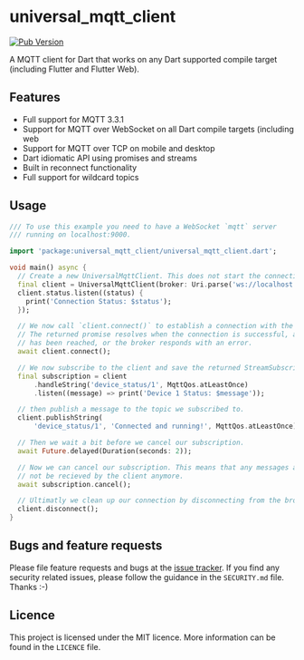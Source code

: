 # universal_mqtt_client

[![Pub Version](https://img.shields.io/pub/v/universal_mqtt_client)](https://pub.dev/package/universal_mqtt_client)

A MQTT client for Dart that works on any Dart supported compile target (including
Flutter and Flutter Web).

## Features

- Full support for MQTT 3.3.1
- Support for MQTT over WebSocket on all Dart compile targets (including web
- Support for MQTT over TCP on mobile and desktop
- Dart idiomatic API using promises and streams
- Built in reconnect functionality
- Full support for wildcard topics

## Usage

```dart
/// To use this example you need to have a WebSocket `mqtt` server
/// running on localhost:9000.

import 'package:universal_mqtt_client/universal_mqtt_client.dart';

void main() async {
  // Create a new UniversalMqttClient. This does not start the connection yet.
  final client = UniversalMqttClient(broker: Uri.parse('ws://localhost:9000'));
  client.status.listen((status) {
    print('Connection Status: $status');
  });

  // We now call `client.connect()` to establish a connection with the MQTT broker.
  // The returned promise resolves when the connection is successful, a timeout
  // has been reached, or the broker responds with an error.
  await client.connect();

  // We now subscribe to the client and save the returned StreamSubscription
  final subscription = client
      .handleString('device_status/1', MqttQos.atLeastOnce)
      .listen((message) => print('Device 1 Status: $message'));

  // then publish a message to the topic we subscribed to.
  client.publishString(
      'device_status/1', 'Connected and running!', MqttQos.atLeastOnce);

  // Then we wait a bit before we cancel our subscription.
  await Future.delayed(Duration(seconds: 2));

  // Now we can cancel our subscription. This means that any messages after this will
  // not be recieved by the client anymore.
  await subscription.cancel();

  // Ultimatly we clean up our connection by disconnecting from the broker.
  client.disconnect();
}
```

## Bugs and feature requests

Please file feature requests and bugs at the [issue tracker][tracker]. If you find any security
related issues, please follow the guidance in the `SECURITY.md` file. Thanks :-)

[tracker]: https://github.com/soft2tec/universal_mqtt_client

## Licence

This project is licensed under the MIT licence. More information can be found in the `LICENCE` file.
